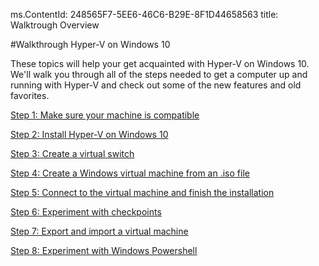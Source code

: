 ms.ContentId: 248565F7-5EE6-46C6-B29E-8F1D44658563
title: Walktrough Overview

#Walkthrough Hyper-V on Windows 10

These topics will help your get acquainted with Hyper-V on Windows 10. We'll walk you through all of the steps needed to get a computer up and running with Hyper-V and check out some of the new features and old favorites.

[Step 1: Make sure your machine is compatible](walkthrough_compatibility.md)

[Step 2: Install Hyper-V on Windows 10](walkthrough_install.md)

[Step 3: Create a virtual switch](walkthrough_virtual_switch.md)

[Step 4: Create a Windows virtual machine from an .iso file](walkthrough_create_vm.md)

[Step 5: Connect to the virtual machine and finish the installation](walkthrough_vmconnect.md)

[Step 6: Experiment with checkpoints](walkthrough_checkpoints.md)

[Step 7: Export and import a virtual machine](walkthrough_export_import.md)

[Step 8: Experiment with Windows Powershell](walkthrough_powershell.md)





